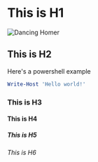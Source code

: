 # This is H1
![Dancing Homer](https://media1.tenor.com/images/cc1bbe88443db854411a73979cbc1948/tenor.gif?itemid=17158922)
## This is H2

Here's a powershell example
```powershell
Write-Host 'Hello world!'
```
### This is H3
#### This is H4
##### This is H5
###### This is H6
